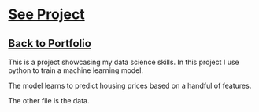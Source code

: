 # [ See Project ](https://nbviewer.jupyter.org/github/danielrichardtorres/predicting-housing-prices/blob/master/housing.ipynb)

## [Back to Portfolio](danieltorres.tech)

This is a project showcasing my data science skills. In this project I use python to train a machine learning model. 

The model learns to predict housing prices based on a handful of features.

The other file is the data.
